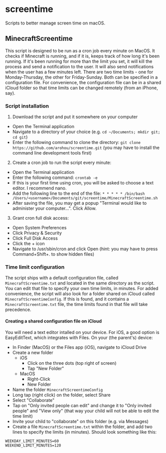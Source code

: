 # screentime
Scripts to better manage screen time on macOS.

## MinecraftScreentime
This script is designed to be run as a cron job every minute on MacOS. 
It checks if Minecraft is running, and if it is, keeps track of how long it's been running. If it's been running for more than the limit you set, it will kill the process and send a notification to the user. It will also send notifications when the user has a few minutes left.
There are two time limits - one for Monday-Thursday, the other for Friday-Sunday. Both can be specified in a configuration file. For convenience, the configuration file can be in a shared iCloud folder so that time limits can be changed remotely (from an iPhone, say).

### Script installation
1. Download the script and put it somewhere on your computer
- Open the Terminal application
- Navigate to a directory of your choice (e.g. `cd ~/Documents; mkdir git; cd git`)
- Enter the following command to clone the directory: `git clone https://github.com/arohou/screentime.git` (you may have to install the command line development tools first)
2. Create a cron job to run the script every minute:
- Open the Terminal application
- Enter the following command: `crontab -e`
- If this is your first time using cron, you will be asked to choose a text editor. I recommend nano.
- Add the following line to the end of the file: `* * * * * /bin/bash /Users/<username>/Documents/git/screentime/MinecraftScreentime.sh`
- After saving the file, you may get a popup "Terminal would like to administer your computer...". Click Allow.
3. Grant cron full disk access:
- Open System Preferences
- Click Privacy & Security
- Click Full Disk Access
- Click the + icon
- Navigate to /usr/sbin/cron and click Open (hint: you may have to press Command+Shift+. to show hidden files)

### Time limit configuration
The script ships with a default configuration file, called `MinecraftScreentime.txt` and located in the same directory as the script. You can edit that file to specify your own time limits, in minutes.
For added convenience, the script will also look for a folder shared on iCloud called `MinecraftScreentimeConfig`. If this is found, and it contains a `MinecraftScreentime.txt` file, the time limits found in that file will take precedence.
#### Creating a shared configuration file on iCloud
You will need a text editor intalled on your device. For iOS, a good option is EasyEditText, which integrates with Files.
On your (the parent's) device:
- In Finder (MacOS) or the Files app (iOS), navigate to iCloud Drive
- Create a new folder
  - iOS
    - Click on the three dots (top right of screen)
    - Tap "New Folder"
  - MacOS
    - Right-Click
    - New Folder
- Name the folder `MinecraftScreentimeConfig`
- Long tap (right click) on the folder, select Share
- Select "Collaborate"
- Tap on "Only invited people can edit" and change it to "Only invited people" and "View only" (that way your child will not be able to edit the time limit)
- Invite your child to "collaborate" on this folder (e.g. via Messages)
- Create a file `MinecraftScreentime.txt` within the folder, and add two lines to specify the limits (in minutes). Should look something like this:
```
WEEKDAY_LIMIT_MINUTES=60
WEEKEND_LIMIT_MINUTES=120
```
